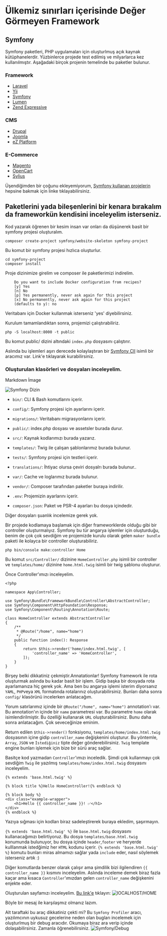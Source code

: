 # Ülkemiz sınırları içerisinde Değer Görmeyen Framework
## Symfony

Symfony paketleri, PHP uygulamaları için oluşturlmuş açık kaynak kütüphanelerdir. Yüzbinlerce projede test edilmiş ve milyarlarca kez kullanılmıştır. Aşağadaki birçok projenin temelinde bu paketler bulunur.

### Framework
* [Laravel](https://symfony.com/projects/laravel)
* [Yii](https://symfony.com/projects/yii)
* [Symfony](https://symfony.com/projects/symfony)
* [Lumen](https://symfony.com/projects/lumen)
* [Zend Expressive](https://symfony.com/projects/zendexpressive)

### CMS
* [Drupal](https://symfony.com/projects/drupal)
* [Joomla](https://symfony.com/projects/joomla)
* [eZ Platform](https://symfony.com/projects/ezplatform)

### E-Commerce
* [Magento](https://symfony.com/projects/magento)
* [OpenCart](https://symfony.com/projects/opencart)
* [Sylius](https://symfony.com/projects/sylius)

Üşendiğimden bir çoğunu ekleyemiyorum, [Symfony kullanan projelerin](https://symfony.com/projects)  hepsine bakmak için linke tıklayabilirsiniz.

## Paketlerini yada bileşenlerini bir kenara bırakalım da frameworkün kendisini inceleyelim isterseniz.

Kod yazarak öğrenen bir kesim insan var onları da düşünerek basit bir symfony projesi oluşturalım.

```
composer create-project symfony/website-skeleton symfony-project
```
Bu komut bir symfony projesi hızlıca oluşturlur.

```
cd symfony-project
composer install
```
Proje dizinimize girelim ve composer ile paketlerimizi indirelim.
```
    Do you want to include Docker configuration from recipes?
    [y] Yes
    [n] No
    [p] Yes permanently, never ask again for this project
    [x] No permanently, never ask again for this project
    (defaults to y): no
```
Veritabanı için Docker kullanmak isterseniz 'yes' diyebilirsiniz.

Kurulum tamamlandıktan sonra, projemizi çalıştırabiliriz.
```
php -S localhost:8000 -t public
```
Bu komut public/ dizini altındaki `index.php` dosyasını çalıştırır.

Aslında bu işlemleri aşırı derecede kolaylaştıran bir [Symfony ClI](https://symfony.com/download) isimli bir aracımız var. Link'e tıklayarak kurabilirsiniz.

### Oluşturulan klasörleri ve dosyaları inceleyelim.

Markdown İmage 

![Symfony Dizin](https://i.hizliresim.com/r6mizhe.jpg)

* `bin/`: CLI & Bash komutlarını içerir.
* `config/`: Symfony projesi için ayarlarını içerir.
* `migrations/`: Veritabanı migrasyonlarını içerir.
* `public/`: index.php dosyası ve assetsler burada durur.
* `src/`: Kaynak kodlarımızı burada yazarız.
* `templates/`: Twig ile çalışan şablonlarımız burada bulunur.
* `tests/`: Symfony projesi için testleri içerir.
* `translations/`: İhtiyac olursa çeviri dosyalrı burada bulunur..
* `var/`: Cache ve loglarımız burada bulunur.
* `vendor/`: Composer tarafından paketler buraya indirilir.

* `.env`: Projemizin ayarlarını içerir.
* `composer.json`: Paket ve PSR-4 ayarları bu dosya içindedir.

Diğer dosyaları şuanlık incelemize gerek yok.

Bir projede kodlamaya başlamak için diğer frameworklerde olduğu gibi bir controller oluşturmalıyız. Symfony bu tür angarya işlemler için oluşturduğu, benim de çok çok sevdiğim ve projemizde kurulu olarak gelen `maker bundle` paketi ile kolayca bir controller oluşturabiliriz.

```
php bin/console make:controller Home
```
Bu komut `src/Controller/` dizinine `HomeController.php` isimli bir controller ve `templates/home/` dizinine `home.html.twig` isimli bir twig şablonu oluşturur.

Önce Controller'ımızı inceleyelim.

```	
<?php

namespace App\Controller;

use Symfony\Bundle\FrameworkBundle\Controller\AbstractController;
use Symfony\Component\HttpFoundation\Response;
use Symfony\Component\Routing\Annotation\Route;

class HomeController extends AbstractController
{
    /**
     * @Route("/home", name="home")
     */
    public function index(): Response
    {
        return $this->render('home/index.html.twig', [
            'controller_name' => 'HomeController',
        ]);
    }
}
```
Birşey belki dikkatiniz çekmiştir.Annatationlar! Symfony framework ile rota oluşturmak aslında bu kadar basit bir işlem.
Gidip başka bir dosyada rota ayarlamanıza hiç gerek yok. Ama ben bu angarya işlemi isterim diyorsanız `YAML`, `PHP`veya `XML` formatında rotalarınız oluşturabilirsiniz.
Bunları daha sonra `config/` klasörünü incelerken anlatacağım.

Yorum satırlarımız içinde bir `@Route("/home", name="home")` annotation'ı var. Bu annotation'ın içinde bir `name` parametresi var. Bu parametre `home` olarak isimlendirilmiştir. Bu özelliği kullanarak `URL` oluşturabilirsiniz. Bunu daha sonra anlatacağım. Çok seveceğinize eminim.

Return edilen `$this->render()` fonksiyonu, `templates/home/index.html.twig` dosyasının içine gidip `controller_name` değişkenini oluşturur. Bu yöntemle, `Array`, `JSON` ve `İstediğiniz` tipte değer gönderebilirsiniz. `Twig` template engine bunları işlemek için bize bir sürü araç sağlar.

Basitçe kod yazmadan `Controller`'ımızı inceledik. Şimdi çok kullanmayı çok sevdiğim `Twig` ile yazılmış 
`templates/home/index.html.twig` dosyasını inceleyelim.

```	
{% extends 'base.html.twig' %}

{% block title %}Hello HomeController!{% endblock %}

{% block body %}
<div class="example-wrapper">
    <h1>Hello {{ controller_name }}! ✅</h1>
</div>
{% endblock %}
```	
Yazıya sığması için kodları biraz sadeleştirerek buraya ekledim, şaşırmayın.

`{% extends 'base.html.twig' %}` ile `base.html.twig` dosyasını kullanacağımızı belirtiyoruz. Bu dosya `templates/base.html.twig` konumunda bulunuyor, bu dosya içinde `header`,`footer` ve heryerde kulllanmak istedğimiz her `HTML` kodunu içerir. `{% extends 'base.html.twig' %}` komutu bunları miras almamızı sağlar yada `include` eder, nasıl söylemek isterseniz artık :)

Diğer komutlarda benzer olarak çalışır ama şimdilik bizi ilgilendiren `{{ controller_name }}` kısmını inceleyelim. Aslında inceleme demek biraz fazla kaçar ama kısaca `Controller`'ımızdan gelen `controller_name` değişkenini enjekte eder.

Oluşturulan sayfamızı inceleyelim.
[Bu link'e](http://localhost:8000/home) tıklayın:
![lOCALHOST/HOME](https://i.hizliresim.com/34mczzq.jpg)

Böyle bir mesaj ile karşılaşmız olmanız lazım.

Alt taraftaki bu araç dikkatiniz çekti mi?
Bu `Symfony Profiler` aracı, yazılımcının uykusuz gecelerine neden olan bugları incelemek için oluşturlmuş bir debug aracıdır.
Okumaya biraz ara verip içinde dolaşabilirsiniz. Zamanla öğrenebilirsiniz.
![Symfony/Debug](https://i.hizliresim.com/aram7hx.jpg)


